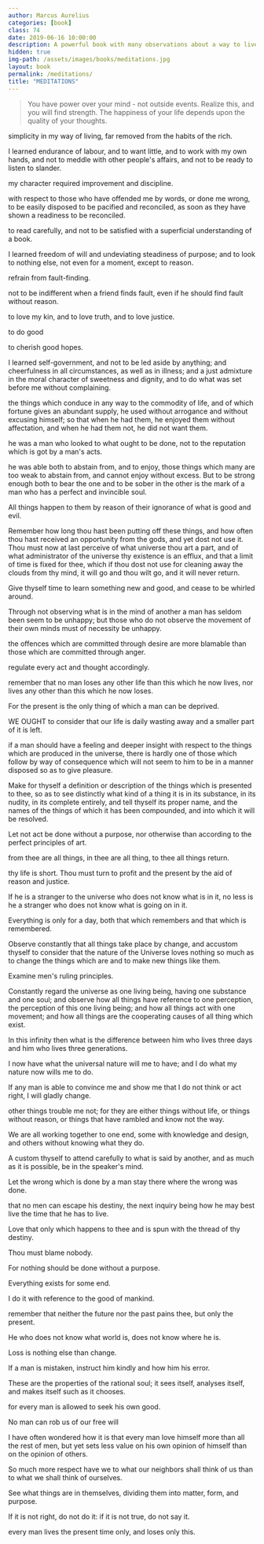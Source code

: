```yaml
---
author: Marcus Aurelius
categories: [book]
class: 74
date: 2019-06-16 10:00:00
description: A powerful book with many observations about a way to live as a man by Marcus Aurelius. Like most mindfulness books, it's about focusing on the present time and mastering our thoughts. We should not fear death and should live with the right mindset. If we can do that, we will live happy.
hidden: true
img-path: /assets/images/books/meditations.jpg
layout: book
permalink: /meditations/
title: "MEDITATIONS"
---
```


> You have power over your mind - not outside events. Realize this, and you will find strength. The happiness of your life depends upon the quality of your thoughts.

simplicity in my way of living, far removed from the habits of the rich.

I learned endurance of labour, and to want little, and to work with my own hands, and not to meddle with other people's affairs, and not to be ready to listen to slander.

my character required improvement and discipline.

with respect to those who have offended me by words, or done me wrong, to be easily disposed to be pacified and reconciled, as soon as they have shown a readiness to be reconciled.

to read carefully, and not to be satisfied with a superficial understanding of a book.

I learned freedom of will and undeviating steadiness of purpose; and to look to nothing else, not even for a moment, except to reason.

refrain from fault-finding.

not to be indifferent when a friend finds fault, even if he should find fault without reason.

to love my kin, and to love truth, and to love justice.

to do good

to cherish good hopes.

I learned self-government, and not to be led aside by anything; and cheerfulness in all circumstances, as well as in illness; and a just admixture in the moral character of sweetness and dignity, and to do what was set before me without complaining.

the things which conduce in any way to the commodity of life, and of which fortune gives an abundant supply, he used without arrogance and without excusing himself; so that when he had them, he enjoyed them without affectation, and when he had them not, he did not want them.

he was a man who looked to what ought to be done, not to the reputation which is got by a man's acts.

he was able both to abstain from, and to enjoy, those things which many are too weak to abstain from, and cannot enjoy without excess. But to be strong enough both to bear the one and to be sober in the other is the mark of a man who has a perfect and invincible soul.

All things happen to them by reason of their ignorance of what is good and evil.

Remember how long thou hast been putting off these things, and how often thou hast received an opportunity from the gods, and yet dost not use it. Thou must now at last perceive of what universe thou art a part, and of what administrator of the universe thy existence is an efflux, and that a limit of time is fixed for thee, which if thou dost not use for cleaning away the clouds from thy mind, it will go and thou wilt go, and it will never return.

Give thyself time to learn something new and good, and cease to be whirled around.

Through not observing what is in the mind of another a man has seldom been seem to be unhappy; but those who do not observe the movement of their own minds must of necessity be unhappy.

the offences which are committed through desire are more blamable than those which are committed through anger.

regulate every act and thought accordingly.

remember that no man loses any other life than this which he now lives, nor lives any other than this which he now loses.

For the present is the only thing of which a man can be deprived.

WE OUGHT to consider that our life is daily wasting away and a smaller part of it is left.

if a man should have a feeling and deeper insight with respect to the things which are produced in the universe, there is hardly one of those which follow by way of consequence which will not seem to him to be in a manner disposed so as to give pleasure.

Make for thyself a definition or description of the things which is presented to thee, so as to see distinctly what kind of a thing it is in its substance, in its nudity, in its complete entirely, and tell thyself its proper name, and the names of the things of which it has been compounded, and into which it will be resolved.

Let not act be done without a purpose, nor otherwise than according to the perfect principles of art.

from thee are all things, in thee are all thing, to thee all things return.

thy life is short. Thou must turn to profit and the present by the aid of reason and justice.

If he is a stranger to the universe who does not know what is in it, no less is he a stranger who does not know what is going on in it.

Everything is only for a day, both that which remembers and that which is remembered.

Observe constantly that all things take place by change, and accustom thyself to consider that the nature of the Universe loves nothing so much as to change the things which are and to make new things like them.

Examine men's ruling principles.

Constantly regard the universe as one living being, having one substance and one soul; and observe how all things have reference to one perception, the perception of this one living being; and how all things act with one movement; and how all things are the cooperating causes of all thing which exist.

In this infinity then what is the difference between him who lives three days and him who lives three generations.

I now have what the universal nature will me to have; and I do what my nature now wills me to do.

If any man is able to convince me and show me that I do not think or act right, I will gladly change.

other things trouble me not; for they are either things without life, or things without reason, or things that have rambled and know not the way.

We are all working together to one end, some with knowledge and design, and others without knowing what they do.

A custom thyself to attend carefully to what is said by another, and as much as it is possible, be in the speaker's mind.

Let the wrong which is done by a man stay there where the wrong was done.

that no men can escape his destiny, the next inquiry being how he may best live the time that he has to live.

Love that only which happens to thee and is spun with the thread of thy destiny.

Thou must blame nobody.

For nothing should be done without a purpose.

Everything exists for some end.

I do it with reference to the good of mankind.

remember that neither the future nor the past pains thee, but only the present.

He who does not know what world is, does not know where he is.

Loss is nothing else than change.

If a man is mistaken, instruct him kindly and how him his error.

These are the properties of the rational soul; it sees itself, analyses itself, and makes itself such as it chooses.

for every man is allowed to seek his own good.

No man can rob us of our free will

I have often wondered how it is that every man love himself more than all the rest of men, but yet sets less value on his own opinion of himself than on the opinion of others.

So much more respect have we to what our neighbors shall think of us than to what we shall think of ourselves.

See what things are in themselves, dividing them into matter, form, and purpose.

If it is not right, do not do it: if it is not true, do not say it.

every man lives the present time only, and loses only this.
